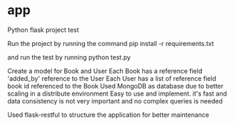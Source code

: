 # app

Python flask project test

Run the project by running the command
pip install -r requirements.txt

and run the test by running
python test.py


Create a model for Book and User
Each Book has a reference field 'added_by' reference to the User 
Each User has a list of reference field book id referenced to the Book
Used MongoDB as database due to better scaling in a distribute environment
Easy to use and implement. it's fast and data consistency is not very important
and no complex queries is needed

Used flask-restful to structure the application for better maintenance 

